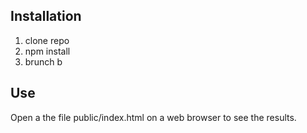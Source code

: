 ## Installation

1. clone repo
2. npm install
3. brunch b


## Use

Open a the file public/index.html on a web browser to see the results.
